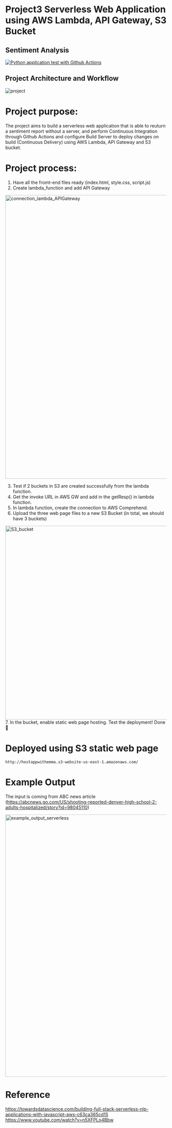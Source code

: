 # Project3 Serverless Web Application using AWS Lambda, API Gateway, S3 Bucket

## Sentiment Analysis 
[![Python application test with Github Actions](https://github.com/nogibjj/fastapi_news/actions/workflows/main.yml/badge.svg)](https://github.com/nogibjj/fastapi_news/actions/workflows/main.yml)

## Project Architecture and Workflow

![project](https://user-images.githubusercontent.com/112578755/226981316-7e066027-0468-46d1-b2a0-2ec5d80ea915.jpg)

# Project purpose:

The project aims to build a serverless web application that is able to reuturn a sentiment report without a server, and perform Continuous Integration through Github Actions and configure Build Server to deploy changes on build (Continuous Delivery) using AWS Lambda, API Gateway and S3 bucket.

# Project process:

1. Have all the fromt-end files ready (index.html, style.css, script.js)
2. Create lambda_function and add API Gateway
<img width="886" alt="connection_lambda_APIGateway" src="https://user-images.githubusercontent.com/112578755/226983297-35607e06-355f-4247-b2fd-d61e048a95ef.png">

3. Test if 2 buckets in S3 are created successfully from the lambda function. 
4. Get the invoke URL in AWS GW and add in the getResp() in lambda function.
5. In lambda function, create the connection to AWS Comprehend.
6. Upload the three web page files to a new S3 Bucket (in total, we should have 3 buckets)
<img width="605" alt="S3_bucket" src="https://user-images.githubusercontent.com/112578755/226985241-3f070293-6e7b-4de1-aa81-454006d1b7f5.png">
7. In the bucket, enable static web page hosting. Test the deployment! Done 🌼


# Deployed using S3 static web page
`http://hostappwithemma.s3-website-us-east-1.amazonaws.com/ `

# Example Output
The input is coming from ABC news article (https://abcnews.go.com/US/shooting-reported-denver-high-school-2-adults-hospitalized/story?id=98045110)

<img width="819" alt="example_output_serverless" src="https://user-images.githubusercontent.com/112578755/226982718-c58918d6-1a35-44a6-a791-2d3aeb4d32f1.png">


# Reference

https://towardsdatascience.com/building-full-stack-serverless-nlp-applications-with-javascript-aws-c63ca365cd15
https://www.youtube.com/watch?v=n5XFPLo4Bbw

